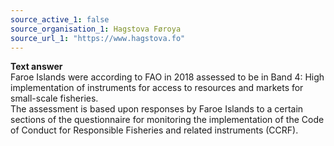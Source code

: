```yaml
---
source_active_1: false
source_organisation_1: Hagstova Føroya
source_url_1: "https://www.hagstova.fo"
---
```

<b>Text answer</b>  
Faroe Islands were according to FAO in 2018 assessed to be in Band 4: High implementation of instruments for access to resources and markets for small-scale fisheries.  
The assessment is based upon responses by Faroe Islands to a certain sections of the questionnaire for monitoring the implementation of the Code of Conduct for Responsible Fisheries and related instruments (CCRF).
